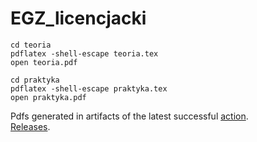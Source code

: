 # EGZ_licencjacki

```
cd teoria
pdflatex -shell-escape teoria.tex
open teoria.pdf
```

```
cd praktyka
pdflatex -shell-escape praktyka.tex
open praktyka.pdf
```

Pdfs generated in artifacts of the latest successful [action](https://github.com/mdymek/EGZ_licencjacki/actions).  
[Releases](https://github.com/mdymek/EGZ_licencjacki/releases).